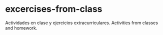 # excercises-from-class
Actividades en clase y ejercicios extracurriculares.
Activities from classes and homework.
